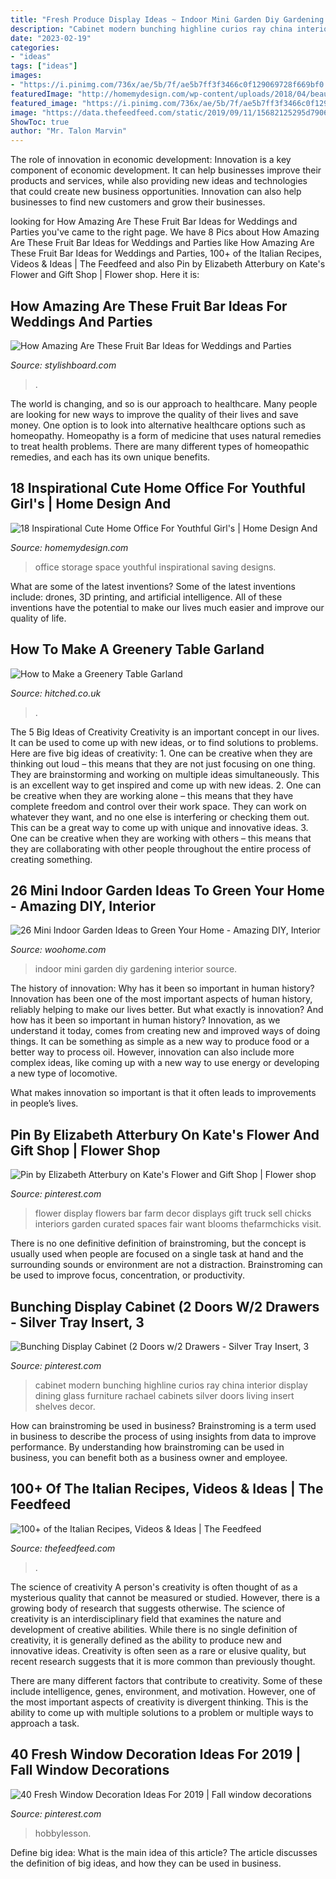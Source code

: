 ```yaml
---
title: "Fresh Produce Display Ideas ~ Indoor Mini Garden Diy Gardening Interior Source"
description: "Cabinet modern bunching highline curios ray china interior display dining glass furniture rachael cabinets silver doors living insert shelves decor"
date: "2023-02-19"
categories:
- "ideas"
tags: ["ideas"]
images:
- "https://i.pinimg.com/736x/ae/5b/7f/ae5b7ff3f3466c0f129069728f669bf0.jpg"
featuredImage: "http://homemydesign.com/wp-content/uploads/2018/04/beautiful-girl-workspace-design.jpg"
featured_image: "https://i.pinimg.com/736x/ae/5b/7f/ae5b7ff3f3466c0f129069728f669bf0.jpg"
image: "https://data.thefeedfeed.com/static/2019/09/11/15682125295d79063140c72.jpg"
ShowToc: true
author: "Mr. Talon Marvin"
---
```



The role of innovation in economic development:
Innovation is a key component of economic development. It can help businesses improve their products and services, while also providing new ideas and technologies that could create new business opportunities. Innovation can also help businesses to find new customers and grow their businesses.

	

		
looking for How Amazing Are These Fruit Bar Ideas for Weddings and Parties you've came to the right page. We have 8 Pics about How Amazing Are These Fruit Bar Ideas for Weddings and Parties like How Amazing Are These Fruit Bar Ideas for Weddings and Parties, 100+ of the Italian Recipes, Videos &amp; Ideas | The Feedfeed and also Pin by Elizabeth Atterbury on Kate&#039;s Flower and Gift Shop | Flower shop. Here it is:
		
    
## How Amazing Are These Fruit Bar Ideas For Weddings And Parties

<img loading=lazy src="https://www.stylishboard.com/wp-content/uploads/2014/05/711.jpg" onerror="this.onerror=null;this.src='https://tse2.mm.bing.net/th?id=OIP.QethKwJiq1S0IgZIMNxdqwHaLE&amp;pid=15.1';" alt="How Amazing Are These Fruit Bar Ideas for Weddings and Parties">

_Source: stylishboard.com_

>. 

	

The world is changing, and so is our approach to healthcare. Many people are looking for new ways to improve the quality of their lives and save money. One option is to look into alternative healthcare options such as homeopathy. Homeopathy is a form of medicine that uses natural remedies to treat health problems. There are many different types of homeopathic remedies, and each has its own unique benefits.

    
## 18 Inspirational Cute Home Office For Youthful Girl&#039;s | Home Design And

<img loading=lazy src="http://homemydesign.com/wp-content/uploads/2018/04/beautiful-girl-workspace-design.jpg" onerror="this.onerror=null;this.src='https://tse3.mm.bing.net/th?id=OIP.cM4JPt0QeGRohxG9xRJwoAHaLH&amp;pid=15.1';" alt="18 Inspirational Cute Home Office For Youthful Girl&#039;s | Home Design And">

_Source: homemydesign.com_

>office storage space youthful inspirational saving designs. 

	

What are some of the latest inventions?
Some of the latest inventions include: drones, 3D printing, and artificial intelligence. All of these inventions have the potential to make our lives much easier and improve our quality of life.

    
## How To Make A Greenery Table Garland

<img loading=lazy src="https://cdn0.hitched.co.uk/articles/images/3/7/6/8/img_68673/greenery-table-garland-with-flowers.jpg" onerror="this.onerror=null;this.src='https://tse4.mm.bing.net/th?id=OIP.XQFhfOZKxc_ZKGBQQkFZhQHaLK&amp;pid=15.1';" alt="How to Make a Greenery Table Garland">

_Source: hitched.co.uk_

>. 

	

The 5 Big Ideas of Creativity
Creativity is an important concept in our lives. It can be used to come up with new ideas, or to find solutions to problems. Here are five big ideas of creativity: 1. One can be creative when they are thinking out loud – this means that they are not just focusing on one thing. They are brainstorming and working on multiple ideas simultaneously. This is an excellent way to get inspired and come up with new ideas. 2. One can be creative when they are working alone – this means that they have complete freedom and control over their work space. They can work on whatever they want, and no one else is interfering or checking them out. This can be a great way to come up with unique and innovative ideas. 3. One can be creative when they are working with others – this means that they are collaborating with other people throughout the entire process of creating something.

    
## 26 Mini Indoor Garden Ideas To Green Your Home - Amazing DIY, Interior

<img loading=lazy src="http://www.woohome.com/wp-content/uploads/2014/03/Mini-Indoor-Gardening-6.jpg" onerror="this.onerror=null;this.src='https://tse4.mm.bing.net/th?id=OIP.dHa-EoRy-Y-ozj8HTMeDEgHaJ4&amp;pid=15.1';" alt="26 Mini Indoor Garden Ideas to Green Your Home - Amazing DIY, Interior">

_Source: woohome.com_

>indoor mini garden diy gardening interior source. 

	

The history of innovation: Why has it been so important in human history?
Innovation has been one of the most important aspects of human history, reliably helping to make our lives better. But what exactly is innovation? And how has it been so important in human history?
Innovation, as we understand it today, comes from creating new and improved ways of doing things. It can be something as simple as a new way to produce food or a better way to process oil. However, innovation can also include more complex ideas, like coming up with a new way to use energy or developing a new type of locomotive.

What makes innovation so important is that it often leads to improvements in people’s lives.

    
## Pin By Elizabeth Atterbury On Kate&#039;s Flower And Gift Shop | Flower Shop

<img loading=lazy src="https://i.pinimg.com/736x/ae/5b/7f/ae5b7ff3f3466c0f129069728f669bf0.jpg" onerror="this.onerror=null;this.src='https://tse3.mm.bing.net/th?id=OIP.R4wumhCHF9_YAQSnLk9BHgHaLH&amp;pid=15.1';" alt="Pin by Elizabeth Atterbury on Kate&#039;s Flower and Gift Shop | Flower shop">

_Source: pinterest.com_

>flower display flowers bar farm decor displays gift truck sell chicks interiors garden curated spaces fair want blooms thefarmchicks visit. 

	

There is no one definitive definition of brainstroming, but the concept is usually used when people are focused on a single task at hand and the surrounding sounds or environment are not a distraction. Brainstroming can be used to improve focus, concentration, or productivity.

    
## Bunching Display Cabinet (2 Doors W/2 Drawers - Silver Tray Insert, 3

<img loading=lazy src="https://i.pinimg.com/736x/92/f4/11/92f4112f028acdecdf26a2422c00b428.jpg" onerror="this.onerror=null;this.src='https://tse4.mm.bing.net/th?id=OIP.8oXGo6tMsQLz6CKwta_NlQHaJ3&amp;pid=15.1';" alt="Bunching Display Cabinet (2 Doors w/2 Drawers - Silver Tray Insert, 3">

_Source: pinterest.com_

>cabinet modern bunching highline curios ray china interior display dining glass furniture rachael cabinets silver doors living insert shelves decor. 

	

How can brainstroming be used in business?
Brainstroming is a term used in business to describe the process of using insights from data to improve performance. By understanding how brainstroming can be used in business, you can benefit both as a business owner and employee.

    
## 100+ Of The Italian Recipes, Videos &amp; Ideas | The Feedfeed

<img loading=lazy src="https://data.thefeedfeed.com/static/2019/09/11/15682125295d79063140c72.jpg" onerror="this.onerror=null;this.src='https://tse3.mm.bing.net/th?id=OIP.ASu0n7LCVQ438cAWpWOWaQHaJQ&amp;pid=15.1';" alt="100+ of the Italian Recipes, Videos &amp; Ideas | The Feedfeed">

_Source: thefeedfeed.com_

>. 

	

The science of creativity
A person's creativity is often thought of as a mysterious quality that cannot be measured or studied. However, there is a growing body of research that suggests otherwise. The science of creativity is an interdisciplinary field that examines the nature and development of creative abilities.
While there is no single definition of creativity, it is generally defined as the ability to produce new and innovative ideas. Creativity is often seen as a rare or elusive quality, but recent research suggests that it is more common than previously thought.

There are many different factors that contribute to creativity. Some of these include intelligence, genes, environment, and motivation. However, one of the most important aspects of creativity is divergent thinking. This is the ability to come up with multiple solutions to a problem or multiple ways to approach a task.

    
## 40 Fresh Window Decoration Ideas For 2019 | Fall Window Decorations

<img loading=lazy src="https://i.pinimg.com/736x/0b/e5/38/0be538f9e9ac5e99037ffed9df6022f7.jpg" onerror="this.onerror=null;this.src='https://tse2.mm.bing.net/th?id=OIP.64x8mCkjuRg57Cmd0Rp2qwHaLH&amp;pid=15.1';" alt="40 Fresh Window Decoration Ideas For 2019 | Fall window decorations">

_Source: pinterest.com_

>hobbylesson. 

	

Define big idea: What is the main idea of this article?
The article discusses the definition of big ideas, and how they can be used in business.

